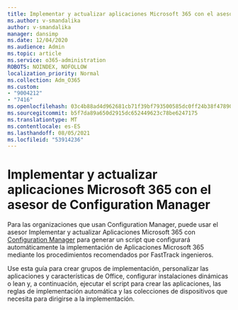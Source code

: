 ```yaml
---
title: Implementar y actualizar aplicaciones Microsoft 365 con el asesor de Configuration Manager
ms.author: v-smandalika
author: v-smandalika
manager: dansimp
ms.date: 12/04/2020
ms.audience: Admin
ms.topic: article
ms.service: o365-administration
ROBOTS: NOINDEX, NOFOLLOW
localization_priority: Normal
ms.collection: Adm_O365
ms.custom:
- "9004212"
- "7416"
ms.openlocfilehash: 03c4b88ad4d962681cb71f39bf793500585dc0ff24b38f47890547781fc25f80
ms.sourcegitcommit: b5f7da89a650d2915dc652449623c78be6247175
ms.translationtype: MT
ms.contentlocale: es-ES
ms.lasthandoff: 08/05/2021
ms.locfileid: "53914236"
---
```

# <a name="deploy-and-update-microsoft-365-apps-with-configuration-manager-advisor"></a>Implementar y actualizar aplicaciones Microsoft 365 con el asesor de Configuration Manager

Para las organizaciones que usan Configuration Manager, puede usar el asesor Implementar y actualizar Aplicaciones Microsoft 365 con [Configuration Manager](https://go.microsoft.com/fwlink/?linkid=2146549) para generar un script que configurará automáticamente la implementación de Aplicaciones Microsoft 365 mediante los procedimientos recomendados por FastTrack ingenieros.

Use esta guía para crear grupos de implementación, personalizar las aplicaciones y características de Office, configurar instalaciones dinámicas o lean y, a continuación, ejecutar el script para crear las aplicaciones, las reglas de implementación automática y las colecciones de dispositivos que necesita para dirigirse a la implementación.
